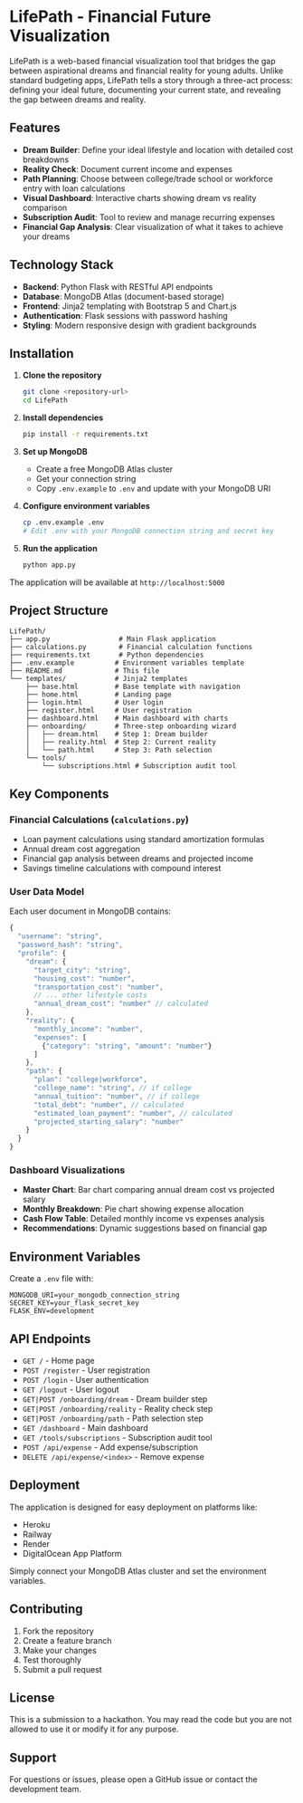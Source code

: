 # LifePath - Financial Future Visualization

LifePath is a web-based financial visualization tool that bridges the gap between aspirational dreams and financial reality for young adults. Unlike standard budgeting apps, LifePath tells a story through a three-act process: defining your ideal future, documenting your current state, and revealing the gap between dreams and reality.

## Features

- **Dream Builder**: Define your ideal lifestyle and location with detailed cost breakdowns
- **Reality Check**: Document current income and expenses 
- **Path Planning**: Choose between college/trade school or workforce entry with loan calculations
- **Visual Dashboard**: Interactive charts showing dream vs reality comparison
- **Subscription Audit**: Tool to review and manage recurring expenses
- **Financial Gap Analysis**: Clear visualization of what it takes to achieve your dreams

## Technology Stack

- **Backend**: Python Flask with RESTful API endpoints
- **Database**: MongoDB Atlas (document-based storage)
- **Frontend**: Jinja2 templating with Bootstrap 5 and Chart.js
- **Authentication**: Flask sessions with password hashing
- **Styling**: Modern responsive design with gradient backgrounds

## Installation

1. **Clone the repository**
   ```bash
   git clone <repository-url>
   cd LifePath
   ```

2. **Install dependencies**
   ```bash
   pip install -r requirements.txt
   ```

3. **Set up MongoDB**
   - Create a free MongoDB Atlas cluster
   - Get your connection string
   - Copy `.env.example` to `.env` and update with your MongoDB URI

4. **Configure environment variables**
   ```bash
   cp .env.example .env
   # Edit .env with your MongoDB connection string and secret key
   ```

5. **Run the application**
   ```bash
   python app.py
   ```

The application will be available at `http://localhost:5000`

## Project Structure

```
LifePath/
├── app.py                 # Main Flask application
├── calculations.py        # Financial calculation functions
├── requirements.txt       # Python dependencies
├── .env.example          # Environment variables template
├── README.md             # This file
└── templates/            # Jinja2 templates
    ├── base.html         # Base template with navigation
    ├── home.html         # Landing page
    ├── login.html        # User login
    ├── register.html     # User registration
    ├── dashboard.html    # Main dashboard with charts
    ├── onboarding/       # Three-step onboarding wizard
    │   ├── dream.html    # Step 1: Dream builder
    │   ├── reality.html  # Step 2: Current reality
    │   └── path.html     # Step 3: Path selection
    └── tools/
        └── subscriptions.html # Subscription audit tool
```

## Key Components

### Financial Calculations (`calculations.py`)
- Loan payment calculations using standard amortization formulas
- Annual dream cost aggregation
- Financial gap analysis between dreams and projected income
- Savings timeline calculations with compound interest

### User Data Model
Each user document in MongoDB contains:
```javascript
{
  "username": "string",
  "password_hash": "string", 
  "profile": {
    "dream": {
      "target_city": "string",
      "housing_cost": "number",
      "transportation_cost": "number",
      // ... other lifestyle costs
      "annual_dream_cost": "number" // calculated
    },
    "reality": {
      "monthly_income": "number",
      "expenses": [
        {"category": "string", "amount": "number"}
      ]
    },
    "path": {
      "plan": "college|workforce",
      "college_name": "string", // if college
      "annual_tuition": "number", // if college
      "total_debt": "number", // calculated
      "estimated_loan_payment": "number", // calculated
      "projected_starting_salary": "number"
    }
  }
}
```

### Dashboard Visualizations
- **Master Chart**: Bar chart comparing annual dream cost vs projected salary
- **Monthly Breakdown**: Pie chart showing expense allocation
- **Cash Flow Table**: Detailed monthly income vs expenses analysis
- **Recommendations**: Dynamic suggestions based on financial gap

## Environment Variables

Create a `.env` file with:
```
MONGODB_URI=your_mongodb_connection_string
SECRET_KEY=your_flask_secret_key
FLASK_ENV=development
```

## API Endpoints

- `GET /` - Home page
- `POST /register` - User registration
- `POST /login` - User authentication
- `GET /logout` - User logout
- `GET|POST /onboarding/dream` - Dream builder step
- `GET|POST /onboarding/reality` - Reality check step  
- `GET|POST /onboarding/path` - Path selection step
- `GET /dashboard` - Main dashboard
- `GET /tools/subscriptions` - Subscription audit tool
- `POST /api/expense` - Add expense/subscription
- `DELETE /api/expense/<index>` - Remove expense

## Deployment

The application is designed for easy deployment on platforms like:
- Heroku
- Railway
- Render
- DigitalOcean App Platform

Simply connect your MongoDB Atlas cluster and set the environment variables.

## Contributing

1. Fork the repository
2. Create a feature branch
3. Make your changes
4. Test thoroughly
5. Submit a pull request

## License

This is a submission to a hackathon. You may read the code but you are not allowed to use it or modify it for any purpose.

## Support

For questions or issues, please open a GitHub issue or contact the development team.

